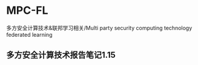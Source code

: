 # MPC-FL
多方安全计算技术&amp;联邦学习相关/Multi party security computing technology federated learning
## 多方安全计算技术报告笔记1.15
